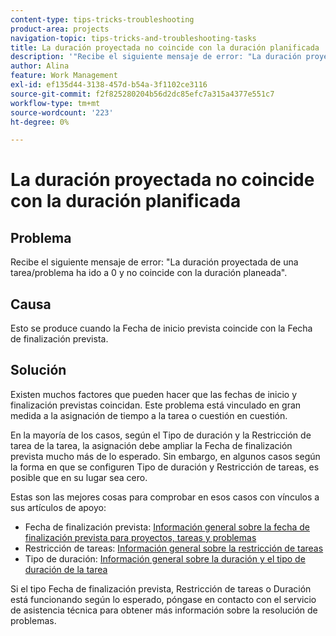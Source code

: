 ```yaml
---
content-type: tips-tricks-troubleshooting
product-area: projects
navigation-topic: tips-tricks-and-troubleshooting-tasks
title: La duración proyectada no coincide con la duración planificada
description: '"Recibe el siguiente mensaje de error: "La duración proyectada de una tarea/problema ha ido a 0 y no coincide con la duración planeada".'
author: Alina
feature: Work Management
exl-id: ef135d44-3138-457d-b54a-3f1102ce3116
source-git-commit: f2f825280204b56d2dc85efc7a315a4377e551c7
workflow-type: tm+mt
source-wordcount: '223'
ht-degree: 0%

---
```


# La duración proyectada no coincide con la duración planificada

## Problema

Recibe el siguiente mensaje de error: &quot;La duración proyectada de una tarea/problema ha ido a 0 y no coincide con la duración planeada&quot;.

## Causa

Esto se produce cuando la Fecha de inicio prevista coincide con la Fecha de finalización prevista.

## Solución

Existen muchos factores que pueden hacer que las fechas de inicio y finalización previstas coincidan. Este problema está vinculado en gran medida a la asignación de tiempo a la tarea o cuestión en cuestión.

En la mayoría de los casos, según el Tipo de duración y la Restricción de tarea de la tarea, la asignación debe ampliar la Fecha de finalización prevista mucho más de lo esperado. Sin embargo, en algunos casos según la forma en que se configuren Tipo de duración y Restricción de tareas, es posible que en su lugar sea cero.

Estas son las mejores cosas para comprobar en esos casos con vínculos a sus artículos de apoyo:

* Fecha de finalización prevista: [Información general sobre la fecha de finalización prevista para proyectos, tareas y problemas](../../../manage-work/projects/planning-a-project/project-projected-completion-date.md)
* Restricción de tareas: [Información general sobre la restricción de tareas](../../../manage-work/tasks/task-constraints/task-constraint-overview.md)
* Tipo de duración: [Información general sobre la duración y el tipo de duración de la tarea](../../../manage-work/tasks/taskdurtn/task-duration-and-duration-type.md)

Si el tipo Fecha de finalización prevista, Restricción de tareas o Duración está funcionando según lo esperado, póngase en contacto con el servicio de asistencia técnica para obtener más información sobre la resolución de problemas.
